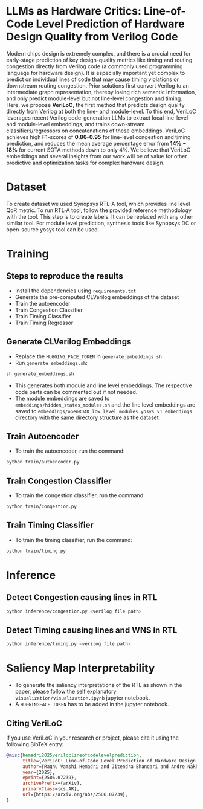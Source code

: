 # LLMs as Hardware Critics: Line-of-Code Level Prediction of Hardware Design Quality from Verilog Code

Modern chips design is extremely complex, and there is a crucial need for early-stage prediction of key design-quality metrics like timing and routing congestion directly from Verilog code (a commonly used programming language for hardware design). It is especially important yet complex to predict on individual lines of code that may cause timing violations or downstream routing congestion. Prior solutions first convert Verilog to an intermediate graph representation, thereby losing rich semantic information, and only predict module-level but not line-level congestion and timing. Here, we propose **VeriLoC**, the first method that predicts design quality directly from Verilog at both the line- and module-level. To this end, VeriLoC leverages recent Verilog code-generation LLMs to extract local line-level and module-level embeddings, and trains down-stream classifiers/regressors on concatenations of these embeddings. VeriLoC achieves high F1-scores of **0.86–0.95** for line-level congestion and timing prediction, and reduces the mean average percentage error from **14% − 18%** for current SOTA methods down to only 4%. We believe that VeriLoC embeddings and several insights from our work will be of value for other predictive and optimization tasks for complex hardware design.

# Dataset
To create dataset we used Synopsys RTL-A tool, which provides line level QoR metric. To run RTL-A tool, follow the provided reference methodology with the tool. This step is to create labels. It can be replaced with any other similar tool. For module level prediction, synthesis tools like Synopsys DC or open-source yosys tool can be used.

# Training
## Steps to reproduce the results
- Install the dependencies using `requirements.txt`
- Generate the pre-computed CLVerilog embeddings of the dataset
- Train the autoencoder
- Train Congestion Classifier
- Train Timing Classifier
- Train Timing Regressor

## Generate CLVerilog Embeddings
- Replace the `HUGGING_FACE_TOKEN` in `generate_embeddings.sh`
- Run `generate_embeddings.sh`:

```bash
sh generate_embeddings.sh
```

- This generates both module and line level embeddings. The respective code parts can be commented out if not needed.
- The module embeddings are saved to `embeddings/hidden_states_modules.sh` and the line level embeddings are saved to `embeddings/openROAD_low_level_modules_yosys_v1_embeddings` directory with the same directory structure as the dataset.

## Train Autoencoder
- To train the autoencoder, run the command:

```bash
python train/autoencoder.py
```

## Train Congestion Classifier
- To train the congestion classifier, run the command:

```bash
python train/congestion.py
```

## Train Timing Classifier
- To train the timing classifier, run the command:

```bash
python train/timing.py
```

# Inference

## Detect Congestion causing lines in RTL

```bash
python inference/congestion.py <verilog file path>
```

## Detect Timing causing lines and WNS in RTL

```bash
python inference/timing.py <verilog file path>
```

# Saliency Map Interpretability
- To generate the saliency interpretations of the RTL as shown in the paper, please follow the self explanatory `visualization/visualization.ipynb` jupyter notebook.
- A `HUGGINGFACE TOKEN` has to be added in the jupyter notebook.


## Citing VeriLoC

If you use VeriLoC in your research or project, please cite it using the following BibTeX entry:

```bibtex
@misc{hemadri2025veriloclineofcodelevelprediction,
      title={VeriLoC: Line-of-Code Level Prediction of Hardware Design Quality from Verilog Code}, 
      author={Raghu Vamshi Hemadri and Jitendra Bhandari and Andre Nakkab and Johann Knechtel and Badri P Gopalan and Ramesh Narayanaswamy and Ramesh Karri and Siddharth Garg},
      year={2025},
      eprint={2506.07239},
      archivePrefix={arXiv},
      primaryClass={cs.AR},
      url={https://arxiv.org/abs/2506.07239}, 
}
